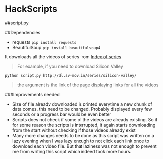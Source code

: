 # HackScripts

##script.py

##Dependencies
- requests
`pip install requests`
- BeautifulSoup
`pip install beautifulsoup4`

It downloads all the videos of series from [Index of series](http://dl.sv-mov.in/series/)

>For example, if you need to download Silicon Valley

`python script.py http://dl.sv-mov.in/series/silicon-valley/`

>the argument is the link of the page displaying links for all the videos

###Improvements needed
  - Size of file already downloaded is printed everytime a new chunk of data comes, this need to be changed. Probably displayed every few seconds or a progress bar would be even better
  - Scripts does not check if some of the videos are already existing. So if for some reason the scripts is interrupted, it again starts downloading from the start without checking if those videos already exist
  - Many more changes needs to be done as this script was written on a lazy evening when I was lazy enough to not click each link once to download each video file. But that laziness was not enough to prevent me from writing this script which indeed took more hours.
